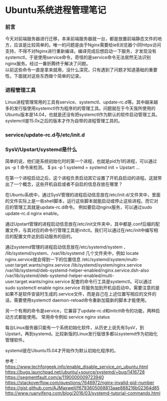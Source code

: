 # Ubuntu系统进程管理笔记
### 前言
今天对前端服务器进行迁移，本来前端服务器就一台，都是放置前端静态文件的地方，应该是比较简单的。唯一的问题是由于Nginx需要给ie8浏览器个i同https访问支持，不得不对Nginx进行重新编译。编译完成后想启动一下服务，才发现没有systemctl，于是使用service命令，奇怪的是service命令无法居然无法识别nginx服务。经过一番折腾终于解决了问题。  
以前这些命令一直是拿来就用，没什么深究，只有遇到了问题才知道基础的重要性。下面就对这些东西做个简单的记录。

### 进程管理工具
Linux进程管理常用的工具有service、systemctl、update-rc.d等。其中越来越多的发行版使用systemctl作为程序的的管理工具。问题就在于今天我所使用的Ubuntu版本是14.04，也就是还没有把systemctl作为默认的软件启动管理工具。systemctl是15.0x之后的版本才作为自带的进程管理工具的。

### service/update-rc.d与/etc/init.d


### SysV/Upstart/systemd是什么  
简单的说，他们是系统初始化时的第一个进程，也就是pid为1的进程，可以通过ps -p 1 命令来检测。
$ ps -p 1
systemd = systemd
init = Upstart
...

在第一个进程启动之后，这个进程负责启动其它设置了开机自启动的进程。这就带出了一个概念，这些开机自启或者不自启的信息存放在哪里？

在Ubuntu系统中，通过SysV管理的进程启动信息放在/etc/init.d/文件夹中，里面的文件实际上是一些shell脚本，运行这些脚本就能启动或停止这些进程。而它对应的管理工具就是update-rc.d命令。
例如要启动nginx服务，可以通过sudo update-rc.d nginx enable。

通过Upstart管理的进程启动信息放在/etc/init文件夹中，其中都是.conf后缀的配置文件，与其对应的命令行管理工具是initctl。我们可以通过在/etc/init中编写相应的配置文件达到启动服务的目的。

通过systemd管理的进程启动信息放在/etc/systemd/system 、 /lib/systemd/system、/var/lib/systemd 几个文件夹中，例如
locate nginx.service就会得到一下的位置信息
/etc/systemd/system/multi-user.target.wants/nginx.service
/lib/systemd/system/nginx.service
/var/lib/systemd/deb-systemd-helper-enabled/nginx.service.dsh-also
/var/lib/systemd/deb-systemd-helper-enabled/multi-user.target.wants/nginx.service
配套的命令行工具是systemctl。可以通过sudo systemctl enable nginx.service 将服务加到开机自启动中。需要注意的是如果不是软件安装时生成的.service文件，而是自己在上述位置写相应的文件的话，需要使用systemctl daemon-reload命令重新加载新的脚本才能使用。

另一个有用的命令是service，它兼容了update-rc.d和initctl命令的功能，两种启动方式都能使用。
常用命令例如 service nginx status


每台Linux服务器只能有一个系统初始化软件，从历史上说先有SysV，到Upstart，再到systemd。比较新版的Linux发行版很多都以systemd作为初始化管理软件。

systemd是在Ubuntu15.04才开始作为默认初始化程序的。

参考：
	https://www.techforgeek.info/enable_disable_service_on_ubuntu.html
	https://bugs.launchpad.net/ubuntu/+source/systemd/+bug/1416728
	https://segmentfault.com/a/1190000009723940
	https://stackoverflow.com/questions/7646972/nginx-invalid-pid-number
	https://gist.github.com/AJMaxwell/f6793605068813aae888216b02364d85
	http://www.ruanyifeng.com/blog/2016/03/systemd-tutorial-commands.html
